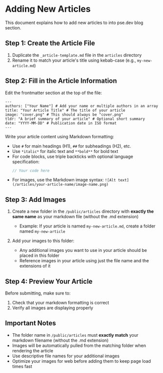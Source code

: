 # Adding New Articles

This document explains how to add new articles to into pse.dev blog section.

## Step 1: Create the Article File

1. Duplicate the `_article-template.md` file in the `articles` directory
2. Rename it to match your article's title using kebab-case (e.g., `my-new-article.md`)

## Step 2: Fill in the Article Information

Edit the frontmatter section at the top of the file:

```
---
authors: ["Your Name"] # Add your name or multiple authors in an array
title: "Your Article Title" # The title of your article
image: "cover.png" # This should always be "cover.png"
tldr: "A brief summary of your article" # Optional short summary
date: "YYYY-MM-DD" # Publication date in ISO format
---
```

Write your article content using Markdown formatting:

- Use `#` for main headings (H1), `##` for subheadings (H2), etc.
- Use `*italic*` for italic text and `**bold**` for bold text
- For code blocks, use triple backticks with optional language specification:
  ```javascript
  // Your code here
  ```
- For images, use the Markdown image syntax: `![Alt text](/articles/your-article-name/image-name.png)`

## Step 3: Add Images

1. Create a new folder in the `/public/articles` directory with **exactly the same name** as your markdown file (without the .md extension)

   - Example: If your article is named `my-new-article.md`, create a folder named `my-new-article`

2. Add your images to this folder:
   - Any additional images you want to use in your article should be placed in this folder
   - Reference images in your article using just the file name and the extensions of it

## Step 4: Preview Your Article

Before submitting, make sure to:

1. Check that your markdown formatting is correct
2. Verify all images are displaying properly

## Important Notes

- The folder name in `/public/articles` must **exactly match** your markdown filename (without the .md extension)
- Images will be automatically pulled from the matching folder when rendering the article
- Use descriptive file names for your additional images
- Optimize your images for web before adding them to keep page load times fast
